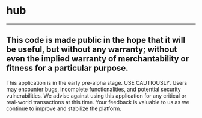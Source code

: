 # hub

--------------------------------------------------------------------------------------------------------------------------------------------------------------------------------
This code is made public in the hope that it will be useful, but without any warranty; without even the implied warranty of merchantability or fitness for a particular purpose. 
--------------------------------------------------------------------------------------------------------------------------------------------------------------------------------

This application is in the early pre-alpha stage. USE CAUTIOUSLY. Users may encounter bugs, incomplete functionalities, and potential security vulnerabilities. We advise against using this application for any critical or real-world transactions at this time. Your feedback is valuable to us as we continue to improve and stabilize the platform.

